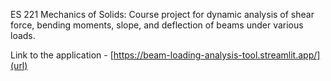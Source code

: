 ES 221 Mechanics of Solids: Course project for dynamic analysis of shear force, bending moments, slope, and deflection of beams under various loads.

Link to the application - [https://beam-loading-analysis-tool.streamlit.app/](url)
